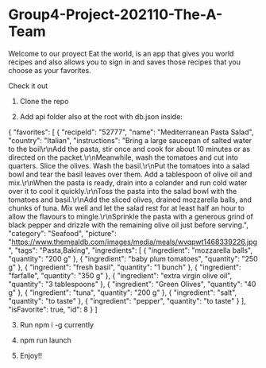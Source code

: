# Group4-Project-202110-The-A-Team

Welcome to our proyect Eat the world, is an app that gives you world recipes and also allows you to sign in and saves those recipes that you choose as your favorites.

Check it out

1. Clone the repo

2. Add api folder also at the root with db.json inside:

{
"favorites": [
{
"recipeId": "52777",
"name": "Mediterranean Pasta Salad",
"country": "Italian",
"instructions": "Bring a large saucepan of salted water to the boil\r\nAdd the pasta, stir once and cook for about 10 minutes or as directed on the packet.\r\nMeanwhile, wash the tomatoes and cut into quarters. Slice the olives. Wash the basil.\r\nPut the tomatoes into a salad bowl and tear the basil leaves over them. Add a tablespoon of olive oil and mix.\r\nWhen the pasta is ready, drain into a colander and run cold water over it to cool it quickly.\r\nToss the pasta into the salad bowl with the tomatoes and basil.\r\nAdd the sliced olives, drained mozzarella balls, and chunks of tuna. Mix well and let the salad rest for at least half an hour to allow the flavours to mingle.\r\nSprinkle the pasta with a generous grind of black pepper and drizzle with the remaining olive oil just before serving.",
"category": "Seafood",
"picture": "https://www.themealdb.com/images/media/meals/wvqpwt1468339226.jpg",
"tags": "Pasta,Baking",
"ingredients": [
{
"ingredient": "mozzarella balls",
"quantity": "200 g"
},
{
"ingredient": "baby plum tomatoes",
"quantity": "250 g"
},
{
"ingredient": "fresh basil",
"quantity": "1 bunch"
},
{
"ingredient": "farfalle",
"quantity": "350 g"
},
{
"ingredient": "extra virgin olive oil",
"quantity": "3 tablespoons"
},
{
"ingredient": "Green Olives",
"quantity": "40 g"
},
{
"ingredient": "tuna",
"quantity": "200 g"
},
{
"ingredient": "salt",
"quantity": "to taste"
},
{
"ingredient": "pepper",
"quantity": "to taste"
}
],
"isFavorite": true,
"id": 8
}
]

3. Run npm i -g currently

4. npm run launch

5. Enjoy!!
